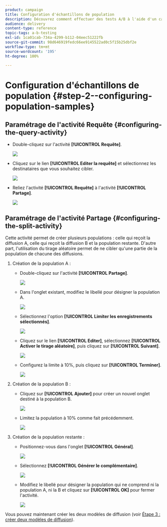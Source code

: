 ```yaml
---
product: campaign
title: Configuration d'échantillons de population
description: Découvrez comment effectuer des tests A/B à l'aide d'un cas pratique spécifique.
audience: delivery
content-type: reference
topic-tags: a-b-testing
exl-id: 1ca01cab-734a-4299-b112-04eec51222fb
source-git-commit: 98d646919fedc66ee9145522ad0c5f15b25dbf2e
workflow-type: tm+mt
source-wordcount: '195'
ht-degree: 100%

---
```


# Configuration d&#39;échantillons de population {#step-2--configuring-population-samples}

## Paramétrage de l&#39;activité Requête {#configuring-the-query-activity}

* Double-cliquez sur l&#39;activité **[!UICONTROL Requête]**.

   ![](assets/use_case_abtesting_createrecipients_001.png)

* Cliquez sur le lien **[!UICONTROL Editer la requête]** et sélectionnez les destinataires que vous souhaitez cibler.

   ![](assets/use_case_abtesting_createrecipients_002.png)

* Reliez l&#39;activité **[!UICONTROL Requête]** à l&#39;activité **[!UICONTROL Partage]**.

   ![](assets/use_case_abtesting_createrecipients_003.png)

## Paramétrage de l&#39;activité Partage {#configuring-the-split-activity}

Cette activité permet de créer plusieurs populations : celle qui reçoit la diffusion A, celle qui reçoit la diffusion B et la population restante. D&#39;autre part, l&#39;utilisation du tirage aléatoire permet de ne cibler qu&#39;une partie de la population de chacune des diffusions.

1. Création de la population A :

   * Double-cliquez sur l&#39;activité **[!UICONTROL Partage]**.

      ![](assets/use_case_abtesting_createrecipients_004.png)

   * Dans l&#39;onglet existant, modifiez le libellé pour désigner la population A.

      ![](assets/use_case_abtesting_createrecipients_005.png)

   * Sélectionnez l&#39;option **[!UICONTROL Limiter les enregistrements sélectionnés]**.

      ![](assets/use_case_abtesting_createrecipients_006.png)

   * Cliquez sur le lien **[!UICONTROL Editer]**, sélectionnez **[!UICONTROL Activer le tirage aléatoire]**, puis cliquez sur **[!UICONTROL Suivant]**.

      ![](assets/use_case_abtesting_createrecipients_007.png)

   * Configurez la limite à 10%, puis cliquez sur **[!UICONTROL Terminer]**.

      ![](assets/use_case_abtesting_createrecipients_008.png)

1. Création de la population B :

   * Cliquez sur **[!UICONTROL Ajouter]** pour créer un nouvel onglet destiné à la population B.

      ![](assets/use_case_abtesting_createrecipients_009.png)

   * Limitez la population à 10% comme fait précédemment.

      ![](assets/use_case_abtesting_createrecipients_010.png)

1. Création de la population restante :

   * Positionnez-vous dans l&#39;onglet **[!UICONTROL Général]**.

      ![](assets/use_case_abtesting_createrecipients_011.png)

   * Sélectionnez **[!UICONTROL Générer le complémentaire]**.

      ![](assets/use_case_abtesting_createrecipients_012.png)

   * Modifiez le libellé pour désigner la population qui ne comprend ni la population A, ni la B et cliquez sur **[!UICONTROL OK]** pour fermer l&#39;activité.

      ![](assets/use_case_abtesting_createrecipients_013.png)

Vous pouvez maintenant créer les deux modèles de diffusion (voir [Étape 3 : créer deux modèles de diffusion](../../delivery/using/a-b-testing-uc-delivery-templates.md)).
